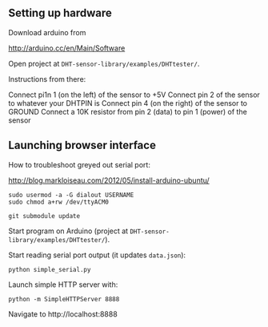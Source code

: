 ## Setting up hardware

Download arduino from

http://arduino.cc/en/Main/Software

Open project at `DHT-sensor-library/examples/DHTtester/`.

Instructions from there:

Connect pi1n 1 (on the left) of the sensor to +5V
Connect pin 2 of the sensor to whatever your DHTPIN is
Connect pin 4 (on the right) of the sensor to GROUND
Connect a 10K resistor from pin 2 (data) to pin 1 (power) of the sensor

## Launching browser interface

How to troubleshoot greyed out serial port:

http://blog.markloiseau.com/2012/05/install-arduino-ubuntu/

```
sudo usermod -a -G dialout USERNAME
sudo chmod a+rw /dev/ttyACM0
```

```
git submodule update
```

Start program on Arduino (project at `DHT-sensor-library/examples/DHTtester/`).

Start reading serial port output (it updates `data.json`):

```
python simple_serial.py
```

Launch simple HTTP server with:

```
python -m SimpleHTTPServer 8888
```

Navigate to http://localhost:8888
